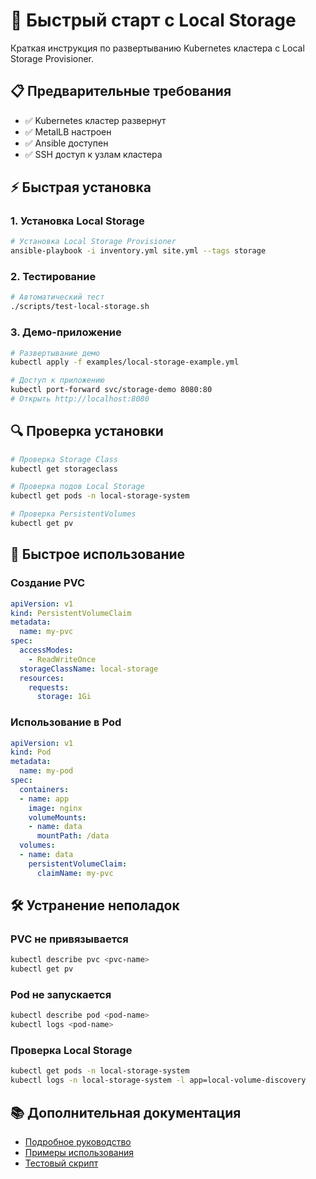# 🚀 Быстрый старт с Local Storage

Краткая инструкция по развертыванию Kubernetes кластера с Local Storage Provisioner.

## 📋 Предварительные требования

- ✅ Kubernetes кластер развернут
- ✅ MetalLB настроен
- ✅ Ansible доступен
- ✅ SSH доступ к узлам кластера

## ⚡ Быстрая установка

### 1. Установка Local Storage

```bash
# Установка Local Storage Provisioner
ansible-playbook -i inventory.yml site.yml --tags storage
```

### 2. Тестирование

```bash
# Автоматический тест
./scripts/test-local-storage.sh
```

### 3. Демо-приложение

```bash
# Развертывание демо
kubectl apply -f examples/local-storage-example.yml

# Доступ к приложению
kubectl port-forward svc/storage-demo 8080:80
# Открыть http://localhost:8080
```

## 🔍 Проверка установки

```bash
# Проверка Storage Class
kubectl get storageclass

# Проверка подов Local Storage
kubectl get pods -n local-storage-system

# Проверка PersistentVolumes
kubectl get pv
```

## 📝 Быстрое использование

### Создание PVC

```yaml
apiVersion: v1
kind: PersistentVolumeClaim
metadata:
  name: my-pvc
spec:
  accessModes:
    - ReadWriteOnce
  storageClassName: local-storage
  resources:
    requests:
      storage: 1Gi
```

### Использование в Pod

```yaml
apiVersion: v1
kind: Pod
metadata:
  name: my-pod
spec:
  containers:
  - name: app
    image: nginx
    volumeMounts:
    - name: data
      mountPath: /data
  volumes:
  - name: data
    persistentVolumeClaim:
      claimName: my-pvc
```

## 🛠 Устранение неполадок

### PVC не привязывается
```bash
kubectl describe pvc <pvc-name>
kubectl get pv
```

### Pod не запускается
```bash
kubectl describe pod <pod-name>
kubectl logs <pod-name>
```

### Проверка Local Storage
```bash
kubectl get pods -n local-storage-system
kubectl logs -n local-storage-system -l app=local-volume-discovery
```

## 📚 Дополнительная документация

- [Подробное руководство](../components/storage/LOCAL_STORAGE_SUMMARY.md)
- [Примеры использования](examples/local-storage-example.yml)
- [Тестовый скрипт](scripts/test-local-storage.sh)

